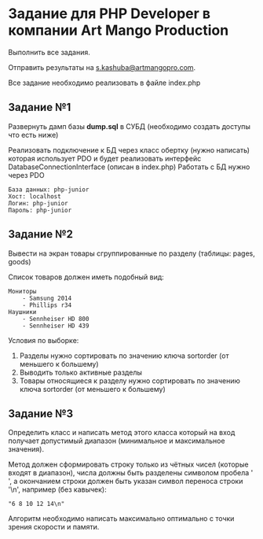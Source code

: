 # Задание для PHP Developer в компании Art Mango Production

Выполнить все задания.

Отправить результаты на s.kashuba@artmangopro.com.

Все задание необходимо реализовать в файле index.php


Задание №1
----------
Развернуть дамп базы **dump.sql** в СУБД (необходимо создать доступы что есть ниже)

Реализовать подключение к БД через класс обертку (нужно написать) которая использует PDO и будет реализовать интерфейс 
DatabaseConnectionInterface (описан в index.php)
Работать с БД нужно через PDO

    База данных: php-junior
    Хост: localhost
    Логин: php-junior
    Пароль: php-junior
    

Задание №2
----------

Вывести на экран товары сгруппированные по разделу (таблицы: pages, goods)

Список товаров должен иметь подобный вид:
    
    Мониторы
        - Samsung 2014
        - Phillips r34
    Наушники
        - Sennheiser HD 800
        - Sennheiser HD 439

Условия по выборке:
1. Разделы нужно сортировать по значению ключа sortorder (от меньшего к большему)
2. Выводить только активные разделы
3. Товары относящиеся к разделу нужно сортировать по значению ключа sortorder (от меньшего к большему)

Задание №3
----------

Определить класс и написать метод этого класса который на вход получает допустимый диапазон (минимальное и максимальное значения).

Метод должен сформировать строку только из чётных чисел (которые входят в диапазон),
числа должны быть разделены символом пробела ' ', а окончанием строки должен быть указан символ переноса строки '\n', например (без кавычек):

    "6 8 10 12 14\n"

Алгоритм необходимо написать максимально оптимально с точки зрения скорости и памяти.